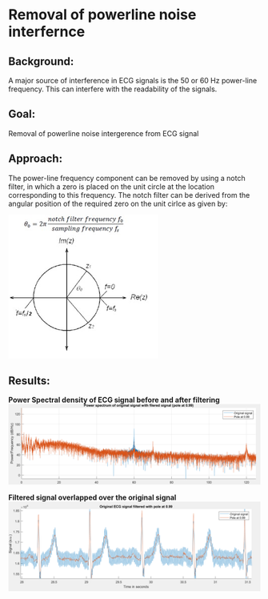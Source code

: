 # Removal of powerline noise interfernce 

## Background:
A major source of interference in ECG signals is the 50 or 60 Hz power-line frequency. This can interfere with the readability of the signals. 

  
## Goal:
Removal of powerline noise intergerence from ECG signal
  
## Approach:
The power-line frequency component can be removed by using a notch filter, in which a zero is placed on the unit circle at the location corresponding to this frequency. The notch filter can be derived from the angular position of the required zero on the unit cirlce as given by:  
  

![image info](./figures/notch.jpg)  
  
## Results:
  
**Power Spectral density of ECG signal before and after filtering**
![image info](./figures/PSD.PNG)  
  
**Filtered signal overlapped over the original signal**
![image info](./figures/original_filtered_signal.PNG)






